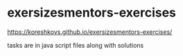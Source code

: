 # exersizesmentors-exercises

https://koreshkovs.github.io/exersizesmentors-exercises/


tasks are in java script files along with solutions
